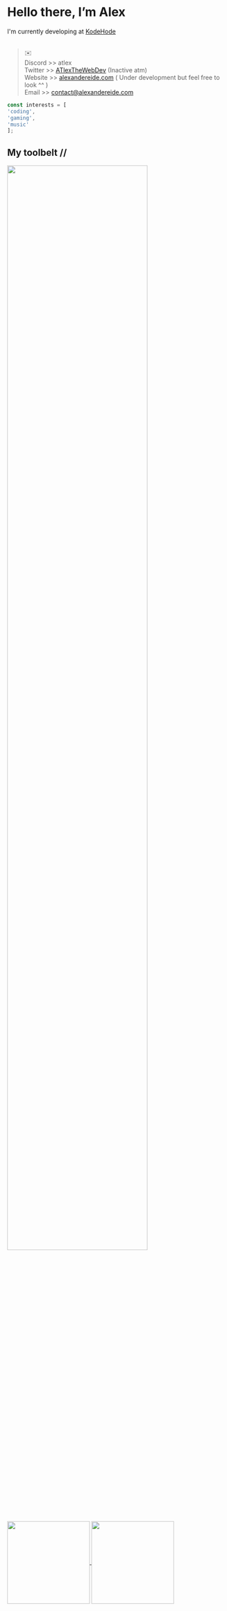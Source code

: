 # Hello there, I’m Alex
I'm currently developing at <a href="https://www.kodehode.no/" target="_blank">KodeHode</a><br><br>

>:envelope: <br> Discord >> atlex <br> Twitter >> <a href="https://x.com/ATlexTheWebDev" target="_blank">ATlexTheWebDev</a> (Inactive atm) <br> Website >> <a href="https://www.alexandereide.com/" target="_blank">alexandereide.com</a> ( Under development but feel free to look ^^ ) <br> Email >> contact@alexandereide.com
```js
const interests = [
'coding',
'gaming',
'music'
];
```

## My toolbelt //
<img width="80%" src="https://skillicons.dev/icons?i=js,ts,html,css,react,figma,java,nodejs,express,discordjs,sqlite,postgres,supabase,vercel,vite,webpack,git,linux">

<a href="#">
  <img height=190 align="center" src="https://github-readme-stats.vercel.app/api?username=atlexeide&show_icons=true&hide=prs,issues,contribs&rank_icon=github&theme=midnight-purple" />
</a>
<a href="#">
  <img height=190 align="center" src="https://github-readme-stats.vercel.app/api/top-langs/?username=atlexeide&hide_progress=false&theme=midnight-purple" />
</a>
